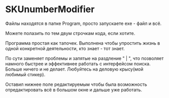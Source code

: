 # SKUnumberModifier

Файлы находятся в папке Program, просто запускаете exe - файл и всё. 
 
Можете полазить по тем двум строчкам кода, если хотите.

Программа простая как тапочек. Выполнена чтобы упростить жизнь в одной конкретной деятельности, кто знает - тот знает.

По сути заменяет проблемы и запятые на раздление " | ", что позволяет намного быстрее и эффективнее работать с интерфейсом поиска. Больше ничего и не делает. Любуйтесь на деловую крысу(мой любимый стикер).

Оставил нижнее поле редактируемым чтобы была возможность отредактировать всё в большом окне и дальше уже работать.

